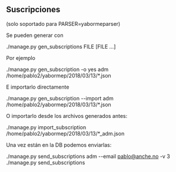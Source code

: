 ## Suscripciones

(solo soportado para PARSER=yabormeparser)

Se pueden generar con

./manage.py gen_subscriptions <event> FILE [FILE ...]

Por ejemplo

./manage.py gen_subscription -o yes adm /home/pablo2/yabormep/2018/03/13/*.json

E importarlo directamente

./manage.py gen_subscription --import adm /home/pablo2/yabormep/2018/03/13/*.json

O importarlo desde los archivos generados antes:

./manage.py import_subscription /home/pablo2/yabormep/2018/03/13/*_adm.json

Una vez están en la DB podemos enviarlas:

./manage.py send_subscriptions adm --email pablo@anche.no -v 3
./manage.py send_subscriptions
